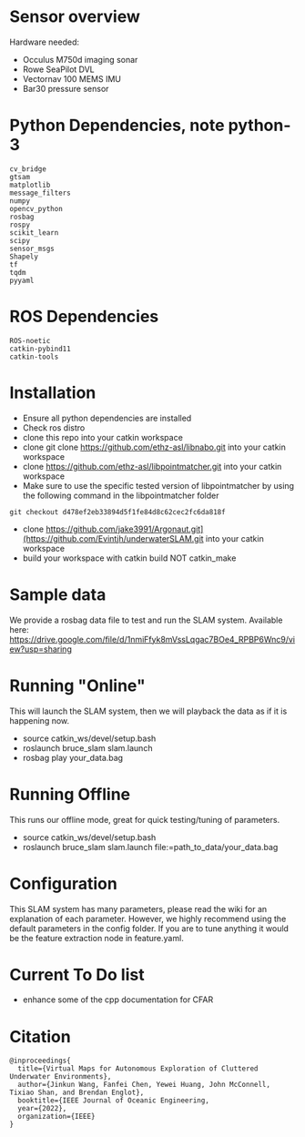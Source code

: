 # Sensor overview

Hardware needed:
- Occulus M750d imaging sonar
- Rowe SeaPilot DVL
- Vectornav 100 MEMS IMU
- Bar30 pressure sensor


# Python Dependencies, note python-3

```
cv_bridge
gtsam
matplotlib
message_filters
numpy
opencv_python
rosbag
rospy
scikit_learn
scipy
sensor_msgs
Shapely
tf
tqdm
pyyaml
```

# ROS Dependencies
```
ROS-noetic
catkin-pybind11
catkin-tools
```

# Installation
- Ensure all python dependencies are installed
- Check ros distro
- clone this repo into your catkin workspace
- clone git clone https://github.com/ethz-asl/libnabo.git into your catkin workspace
- clone https://github.com/ethz-asl/libpointmatcher.git into your catkin workspace
- Make sure to use the specific tested version of libpointmatcher by using the following command in the libpointmatcher folder
```
git checkout d478ef2eb33894d5f1fe84d8c62cec2fc6da818f
```
- clone https://github.com/jake3991/Argonaut.git](https://github.com/Evintjh/underwaterSLAM.git into your catkin workspace
- build your workspace with catkin build NOT catkin_make

# Sample data
We provide a rosbag data file to test and run the SLAM system. Available here: https://drive.google.com/file/d/1nmiFfyk8mVssLqgac7BOe4_RPBP6Wnc9/view?usp=sharing

# Running "Online"
This will launch the SLAM system, then we will playback the data as if it is happening now. 
- source catkin_ws/devel/setup.bash
- roslaunch bruce_slam slam.launch
- rosbag play your_data.bag

# Running Offline
This runs our offline mode, great for quick testing/tuning of parameters. 
- source catkin_ws/devel/setup.bash
- roslaunch bruce_slam slam.launch file:=path_to_data/your_data.bag

# Configuration
This SLAM system has many parameters, please read the wiki for an explanation of each parameter. However, we highly recommend using the default parameters in the config folder. If you are to tune anything it would be the feature extraction node in feature.yaml. 

# Current To Do list
- enhance some of the cpp documentation for CFAR

# Citation
```
@inproceedings{
  title={Virtual Maps for Autonomous Exploration of Cluttered Underwater Environments},
  author={Jinkun Wang, Fanfei Chen, Yewei Huang, John McConnell, Tixiao Shan, and Brendan Englot},
  booktitle={IEEE Journal of Oceanic Engineering,
  year={2022},
  organization={IEEE}
}
```






